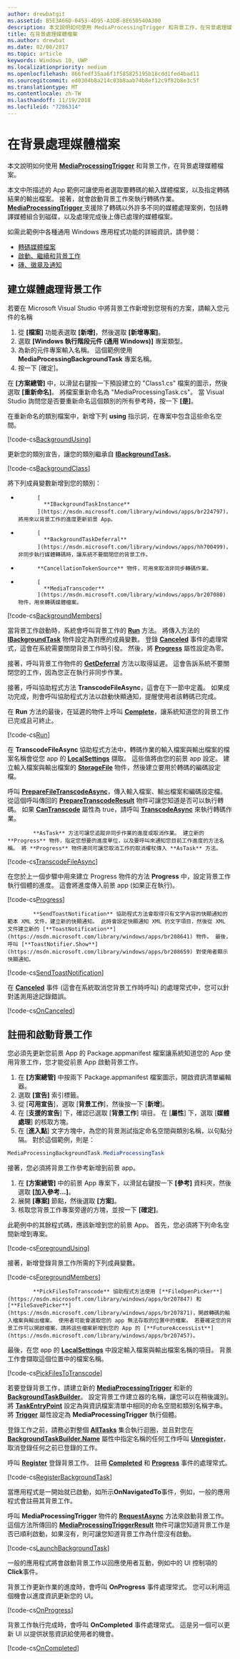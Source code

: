 ```yaml
---
author: drewbatgit
ms.assetid: B5E3A66D-0453-4D95-A3DB-8E650540A300
description: 本文說明如何使用 MediaProcessingTrigger 和背景工作，在背景處理媒體檔案。
title: 在背景處理媒體檔案
ms.author: drewbat
ms.date: 02/08/2017
ms.topic: article
keywords: Windows 10, UWP
ms.localizationpriority: medium
ms.openlocfilehash: 866fedf35aa6f1f585825195b18cdd1fed4bad11
ms.sourcegitcommit: ed0304b8a214c03b8aab74b8ef12c9f82b8e3c5f
ms.translationtype: MT
ms.contentlocale: zh-TW
ms.lasthandoff: 11/19/2018
ms.locfileid: "7286314"
---
```

# <a name="process-media-files-in-the-background"></a>在背景處理媒體檔案



本文說明如何使用 [**MediaProcessingTrigger**](https://msdn.microsoft.com/library/windows/apps/dn806005) 和背景工作，在背景處理媒體檔案。

本文中所描述的 App 範例可讓使用者選取要轉碼的輸入媒體檔案，以及指定轉碼結果的輸出檔案。 接著，就會啟動背景工作來執行轉碼作業。 
            [
              **MediaProcessingTrigger**
            ](https://msdn.microsoft.com/library/windows/apps/dn806005) 支援除了轉碼以外許多不同的媒體處理案例，包括轉譯媒體組合到磁碟，以及處理完成後上傳已處理的媒體檔案。

如需此範例中各種通用 Windows 應用程式功能的詳細資訊，請參閱：

-   [轉碼媒體檔案](transcode-media-files.md)
-   [啟動、繼續和背景工作](https://msdn.microsoft.com/library/windows/apps/mt227652)
-   [磚、徽章及通知](https://msdn.microsoft.com/library/windows/apps/mt185606)

## <a name="create-a-media-processing-background-task"></a>建立媒體處理背景工作

若要在 Microsoft Visual Studio 中將背景工作新增到您現有的方案，請輸入您元件的名稱

1.  從 **\[檔案\]** 功能表選取 **\[新增\]**，然後選取 **\[新增專案\]**。
2.  選取 **\[Windows 執行階段元件 (通用 Windows)\]** 專案類型。
3.  為新的元件專案輸入名稱。 這個範例使用 **MediaProcessingBackgroundTask** 專案名稱。
4.  按一下 [確定]。

在 **\[方案總管\]** 中，以滑鼠右鍵按一下預設建立的 "Class1.cs" 檔案的圖示，然後選取 **\[重新命名\]**。 將檔案重新命名為 "MediaProcessingTask.cs"。 當 Visual Studio 詢問您是否要重新命名這個類別的所有參考時，按一下 **\[是\]**。

在重新命名的類別檔案中，新增下列 **using** 指示詞，在專案中包含這些命名空間。
                                  
[!code-cs[BackgroundUsing](./code/MediaProcessingTriggerWin10/cs/MediaProcessingBackgroundTask/MediaProcessingTask.cs#SnippetBackgroundUsing)]

更新您的類別宣告，讓您的類別繼承自 [**IBackgroundTask**](https://msdn.microsoft.com/library/windows/apps/br224794)。

[!code-cs[BackgroundClass](./code/MediaProcessingTriggerWin10/cs/MediaProcessingBackgroundTask/MediaProcessingTask.cs#SnippetBackgroundClass)]

將下列成員變數新增到您的類別：

-   
            [
              **IBackgroundTaskInstance**
            ](https://msdn.microsoft.com/library/windows/apps/br224797)，將用來以背景工作的進度更新前景 App。
-   
            [
              **BackgroundTaskDeferral**
            ](https://msdn.microsoft.com/library/windows/apps/hh700499)，非同步執行媒體轉碼時，讓系統不要關閉您的背景工作。
-   
            **CancellationTokenSource** 物件，可用來取消非同步轉碼作業。
-   
            [
              **MediaTranscoder**
            ](https://msdn.microsoft.com/library/windows/apps/br207080) 物件，用來轉碼媒體檔案。

[!code-cs[BackgroundMembers](./code/MediaProcessingTriggerWin10/cs/MediaProcessingBackgroundTask/MediaProcessingTask.cs#SnippetBackgroundMembers)]

當背景工作啟動時，系統會呼叫背景工作的 [**Run**](https://msdn.microsoft.com/library/windows/apps/br224811) 方法。 將傳入方法的 [**IBackgroundTask**](https://msdn.microsoft.com/library/windows/apps/br224794) 物件設定為對應的成員變數。 登錄 [**Canceled**](https://msdn.microsoft.com/library/windows/apps/br224798) 事件的處理常式，這會在系統需要關閉背景工作時引發。 然後，將 [**Progress**](https://msdn.microsoft.com/library/windows/apps/br224800) 屬性設定為零。

接著，呼叫背景工作物件的 [**GetDeferral**](https://msdn.microsoft.com/library/windows/apps/hh700507) 方法以取得延遲。 這會告訴系統不要關閉您的工作，因為您正在執行非同步作業。

接著，呼叫協助程式方法 **TranscodeFileAsync**，這會在下一節中定義。 如果成功完成，則會呼叫協助程式方法以啟動快顯通知，提醒使用者該轉碼已完成。

在 **Run** 方法的最後，在延遲的物件上呼叫 [**Complete**](https://msdn.microsoft.com/library/windows/apps/hh700504)，讓系統知道您的背景工作已完成且可終止。

[!code-cs[Run](./code/MediaProcessingTriggerWin10/cs/MediaProcessingBackgroundTask/MediaProcessingTask.cs#SnippetRun)]

在 **TranscodeFileAsync** 協助程式方法中，轉碼作業的輸入檔案與輸出檔案的檔案名稱會從您 app 的 [**LocalSettings**](https://msdn.microsoft.com/library/windows/apps/br241622) 擷取。 這些值將由您的前景 app 設定。 建立輸入檔案與輸出檔案的 [**StorageFile**](https://msdn.microsoft.com/library/windows/apps/br227171) 物件，然後建立要用於轉碼的編碼設定檔。

呼叫 [**PrepareFileTranscodeAsync**](https://msdn.microsoft.com/library/windows/apps/hh700936)，傳入輸入檔案、輸出檔案和編碼設定檔。 從這個呼叫傳回的 [**PrepareTranscodeResult**](https://msdn.microsoft.com/library/windows/apps/hh700941) 物件可讓您知道是否可以執行轉碼。 如果 [**CanTranscode**](https://msdn.microsoft.com/library/windows/apps/hh700942) 屬性為 true，請呼叫 [**TranscodeAsync**](https://msdn.microsoft.com/library/windows/apps/hh700946) 來執行轉碼作業。


            **AsTask** 方法可讓您追蹤非同步作業的進度或取消作業。 建立新的 **Progress** 物件，指定您想要的進度單位，以及要呼叫來通知您目前工作進度的方法名稱。 將 **Progress** 物件連同可讓您取消工作的取消權杖傳入 **AsTask** 方法。

[!code-cs[TranscodeFileAsync](./code/MediaProcessingTriggerWin10/cs/MediaProcessingBackgroundTask/MediaProcessingTask.cs#SnippetTranscodeFileAsync)]

在您於上一個步驟中用來建立 Progress 物件的方法 **Progress** 中，設定背景工作執行個體的進度。 這會將進度傳入前景 app (如果正在執行)。

[!code-cs[Progress](./code/MediaProcessingTriggerWin10/cs/MediaProcessingBackgroundTask/MediaProcessingTask.cs#SnippetProgress)]


            **SendToastNotification** 協助程式方法會取得只有文字內容的快顯通知的範本 XML 文件，建立新的快顯通知。 此時會設定快顯通知 XML 的文字項目，然後從 XML 文件建立新的 [**ToastNotification**](https://msdn.microsoft.com/library/windows/apps/br208641) 物件。 最後，呼叫 [**ToastNotifier.Show**](https://msdn.microsoft.com/library/windows/apps/br208659) 對使用者顯示快顯通知。

[!code-cs[SendToastNotification](./code/MediaProcessingTriggerWin10/cs/MediaProcessingBackgroundTask/MediaProcessingTask.cs#SnippetSendToastNotification)]

在 [**Canceled**](https://msdn.microsoft.com/library/windows/apps/Windows.ApplicationModel.Background.IBackgroundTaskInstance.Canceled) 事件 (這會在系統取消您背景工作時呼叫) 的處理常式中，您可以針對遙測用途記錄錯誤。

[!code-cs[OnCanceled](./code/MediaProcessingTriggerWin10/cs/MediaProcessingBackgroundTask/MediaProcessingTask.cs#SnippetOnCanceled)]

## <a name="register-and-launch-the-background-task"></a>註冊和啟動背景工作

您必須先更新您前景 App 的 Package.appmanifest 檔案讓系統知道您的 App 使用背景工作，您才能從前景 App 啟動背景工作。

1.  在 **\[方案總管\]** 中按兩下 Package.appmanifest 檔案圖示，開啟資訊清單編輯器。
2.  選取 **\[宣告\]** 索引標籤。
3.  從 [**可用宣告**]，選取 [**背景工作**]，然後按一下 [**新增**]。
4.  在 [**支援的宣告**] 下，確認已選取 [**背景工作**] 項目。 在 [**屬性**] 下，選取 [**媒體處理**] 的核取方塊。
5.  在 [**進入點**] 文字方塊中，為您的背景測試指定命名空間與類別名稱，以句點分隔。 對於這個範例，則是：
   ```csharp
   MediaProcessingBackgroundTask.MediaProcessingTask
   ```
接著，您必須將背景工作參考新增到前景 app。
1.  在 **\[方案總管\]** 中的前景 App 專案下，以滑鼠右鍵按一下 **\[參考\]** 資料夾，然後選取 **\[加入參考...\]**。
2.  展開 **\[專案\]** 節點，然後選取 **\[方案\]**。
3.  核取您背景工作專案旁邊的方塊，並按一下 **\[確定\]**。

此範例中的其餘程式碼，應該新增到您的前景 App。 首先，您必須將下列命名空間新增到專案。

[!code-cs[ForegroundUsing](./code/MediaProcessingTriggerWin10/cs/MediaProcessingTriggerWin10/MainPage.xaml.cs#SnippetForegroundUsing)]

接著，新增登錄背景工作所需的下列成員變數。

[!code-cs[ForegroundMembers](./code/MediaProcessingTriggerWin10/cs/MediaProcessingTriggerWin10/MainPage.xaml.cs#SnippetForegroundMembers)]


            **PickFilesToTranscode** 協助程式方法使用 [**FileOpenPicker**](https://msdn.microsoft.com/library/windows/apps/br207847) 和 [**FileSavePicker**](https://msdn.microsoft.com/library/windows/apps/br207871)，開啟轉碼的輸入檔案與輸出檔案。 使用者可能會選取您的 app 無法存取的位置中的檔案。 若要確定您的背景工作可以開啟檔案，請將這些檔案新增到您的 App 的 [**FutureAccessList**](https://msdn.microsoft.com/library/windows/apps/br207457)。

最後，在您 app 的 [**LocalSettings**](https://msdn.microsoft.com/library/windows/apps/br241622) 中設定輸入檔案與輸出檔案名稱的項目。 背景工作會擷取這個位置中的檔案名稱。

[!code-cs[PickFilesToTranscode](./code/MediaProcessingTriggerWin10/cs/MediaProcessingTriggerWin10/MainPage.xaml.cs#SnippetPickFilesToTranscode)]

若要登錄背景工作，請建立新的 [**MediaProcessingTrigger**](https://msdn.microsoft.com/library/windows/apps/dn806005) 和新的 [**BackgroundTaskBuilder**](https://msdn.microsoft.com/library/windows/apps/br224768)。 設定背景工作建立器的名稱，讓您可以在稍後識別。 將 [**TaskEntryPoint**](https://msdn.microsoft.com/library/windows/apps/br224774) 設定為與資訊檔案清單中相同的命名空間和類別名稱字串。 將 [**Trigger**](https://msdn.microsoft.com/library/windows/apps/dn641725) 屬性設定為 **MediaProcessingTrigger** 執行個體。

登錄工作之前，請務必對整個 [**AllTasks**](https://msdn.microsoft.com/library/windows/apps/br224787) 集合執行迴圈，並且對您在 [**BackgroundTaskBuilder.Name**](https://msdn.microsoft.com/library/windows/apps/br224771) 屬性中指定名稱的任何工作呼叫 [**Unregister**](https://msdn.microsoft.com/library/windows/apps/br229870)，取消登錄任何之前已登錄的工作。

呼叫 [**Register**](https://msdn.microsoft.com/library/windows/apps/br224772) 登錄背景工作。 註冊 [**Completed**](https://msdn.microsoft.com/library/windows/apps/br224788) 和 [**Progress**](https://msdn.microsoft.com/library/windows/apps/br224808) 事件的處理常式。

[!code-cs[RegisterBackgroundTask](./code/MediaProcessingTriggerWin10/cs/MediaProcessingTriggerWin10/MainPage.xaml.cs#SnippetRegisterBackgroundTask)]

當應用程式是一開始就已啟動，如所示**OnNavigatedTo**事件，例如，一般的應用程式會註冊其背景工作。

呼叫 **MediaProcessingTrigger** 物件的 [**RequestAsync**](https://msdn.microsoft.com/library/windows/apps/dn765071) 方法來啟動背景工作。 這個方法所傳回的 [**MediaProcessingTriggerResult**](https://msdn.microsoft.com/library/windows/apps/dn806007) 物件可讓您知道背景工作是否已順利啟動，如果沒有，則可讓您知道背景工作為什麼沒有啟動。 

[!code-cs[LaunchBackgroundTask](./code/MediaProcessingTriggerWin10/cs/MediaProcessingTriggerWin10/MainPage.xaml.cs#SnippetLaunchBackgroundTask)]

一般的應用程式將會啟動背景工作以回應使用者互動，例如中的 UI 控制項的**Click**事件。

背景工作更新作業的進度時，會呼叫 **OnProgress** 事件處理常式。 您可以利用這個機會以進度資訊更新您的 UI。

[!code-cs[OnProgress](./code/MediaProcessingTriggerWin10/cs/MediaProcessingTriggerWin10/MainPage.xaml.cs#SnippetOnProgress)]

背景工作執行完成時，會呼叫 **OnCompleted** 事件處理常式。 這是另一個可以更新 UI 以提供狀態資訊給使用者的機會。

[!code-cs[OnCompleted](./code/MediaProcessingTriggerWin10/cs/MediaProcessingTriggerWin10/MainPage.xaml.cs#SnippetOnCompleted)]


 

 





